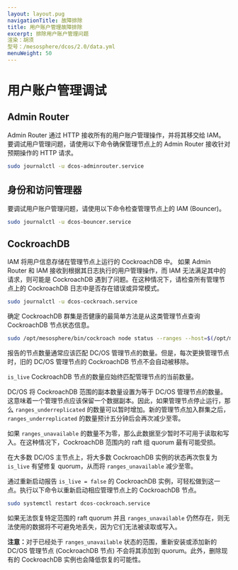 ```yaml
---
layout: layout.pug
navigationTitle: 故障排除
title: 用户账户管理故障排除
excerpt: 排除用户账户管理问题
渲染：胡须
型号：/mesosphere/dcos/2.0/data.yml
menuWeight: 50
---
```


# 用户账户管理调试

## Admin Router

Admin Router 通过 HTTP 接收所有的用户账户管理操作，并将其移交给 IAM。要调试用户管理问题，请使用以下命令确保管理节点上的 Admin Router 接收针对预期操作的 HTTP 请求。

```bash
sudo journalctl -u dcos-adminrouter.service
```

## 身份和访问管理器

要调试用户账户管理问题，请使用以下命令检查管理节点上的 IAM (Bouncer)。

```bash
sudo journalctl -u dcos-bouncer.service
```

## CockroachDB

IAM 将用户信息存储在管理节点上运行的 CockroachDB 中。
如果 Admin Router 和 IAM 接收到根据其日志执行的用户管理操作，而 IAM 无法满足其中的请求，则可能是 CockroachDB 遇到了问题。在这种情况下，请检查所有管理节点上的 CockroachDB 日志中是否存在错误或异常模式。

```bash
sudo journalctl -u dcos-cockroach.service
```

确定 CockroachDB 群集是否健康的最简单方法是从这类管理节点查询 CockroachDB 节点状态信息。

```bash
sudo /opt/mesosphere/bin/cockroach node status --ranges --host=$(/opt/mesosphere/bin/detect_ip) --insecure
```

报告的节点数量通常应该匹配 DC/OS 管理节点的数量。但是，每次更换管理节点时，旧的 DC/OS 管理节点的 CockroachDB 节点不会自动被移除。

`is_live` CockroachDB 节点的数量应始终匹配管理节点的当前数量。

DC/OS 将 CockroachDB 范围的副本数量设置为等于 DC/OS 管理节点的数量。这意味着一个管理节点应该保留一个数据副本。因此，如果管理节点停止运行，那么 `ranges_underreplicated` 的数量可以暂时增加。新的管理节点加入群集之后，`ranges_underreplicated` 的数量预计五分钟后会再次减少至零。

如果 `ranges_unavailable` 的数量不为零，那么此数据至少暂时不可用于读取和写入。在这种情况下，CockroachDB 范围内的 raft 组 quorum 最有可能受损。

在大多数 DC/OS 主节点上，将大多数 CockroachDB 实例的状态再次恢复为 `is_live` 有望修复 quorum，从而将 `ranges_unavailable` 减少至零。

通过重新启动报告 `is_live = false` 的 CockroachDB 实例，可轻松做到这一点。执行以下命令以重新启动相应管理节点上的 CockroachDB 节点。

```bash
sudo systemctl restart dcos-cockroach.service
```

如果无法恢复特定范围的 raft quorum 并且 `ranges_unavailable` 仍然存在，则无法使用的数据将不可避免地丢失，因为它们无法被读取或写入。

<p class="message--note"><strong>注意：</strong>对于已经处于 <code>ranges_unavailable</code> 状态的范围，重新安装或添加新的 DC/OS 管理节点 (CockroachDB 节点) 不会将其添加到 quorum。此外，删除现有的 CockroachDB 实例也会降低恢复的可能性。</p>

